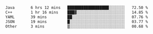 <!--START_SECTION:waka-->

```txt
Java       6 hrs 12 mins   ██████████████████░░░░░░░   72.50 %
C++        1 hr 16 mins    ███▓░░░░░░░░░░░░░░░░░░░░░   14.85 %
YAML       39 mins         ██░░░░░░░░░░░░░░░░░░░░░░░   07.76 %
JSON       19 mins         █░░░░░░░░░░░░░░░░░░░░░░░░   03.77 %
Other      3 mins          ▒░░░░░░░░░░░░░░░░░░░░░░░░   00.68 %
```

<!--END_SECTION:waka-->
